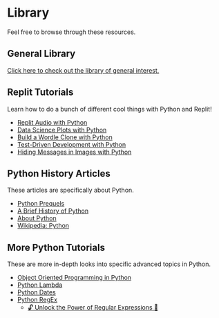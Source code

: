 # Library
Feel free to browse through these resources.

## General Library
[Click here to check out the library of general interest.](https://hylandtechclub.com/Library#library)

## Replit Tutorials
Learn how to do a bunch of different cool things with Python and Replit!

- [Replit Audio with Python](https://docs.replit.com/tutorials/python/audio)
- [Data Science Plots with Python](https://docs.replit.com/tutorials/python/data-science-and-visualisation-with-repl-it)
- [Build a Wordle Clone with Python](https://docs.replit.com/tutorials/python/two-player-wordle-clone-python-rich)
- [Test-Driven Development with Python](https://docs.replit.com/tutorials/python/test-driven-development)
- [Hiding Messages in Images with Python](https://docs.replit.com/tutorials/python/steganography)

## Python History Articles
These articles are specifically about Python.

- [Python Prequels](https://inference-review.com/article/the-origins-of-python)
- [A Brief History of Python](https://learnpython.com/blog/history-of-python/)
- [About Python](https://pythoninstitute.org/about-python)
- [Wikipedia: Python](https://en.wikipedia.org/wiki/Python_programming)

## More Python Tutorials
These are more in-depth looks into specific advanced topics in Python.

- [Object Oriented Programming in Python](https://realpython.com/python3-object-oriented-programming/)
- [Python Lambda](https://realpython.com/python-lambda/)
- [Python Dates](https://www.w3schools.com/python/python_datetime.asp)
- [Python RegEx](https://www.w3schools.com/python/python_regex.asp)
    - [🔓 Unlock the Power of Regular Expressions 🤯](https://regexone.com/)
